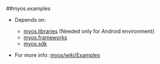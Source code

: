 ##myos.examples

* Depends on:
  * [myos.libraries](https://github.com/amraboelela/myos.libraries) (Needed only for Android environment)
  * [myos.frameworks](https://github.com/amraboelela/myos.frameworks)
  * [myos.sdk](https://github.com/amraboelela/myos.sdk)

* For more info: [myos/wiki/Examples](https://github.com/amraboelela/myos/wiki/Examples)
